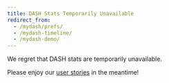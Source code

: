```yaml
---
title: DASH Stats Temporarily Unavailable
redirect_from:
  - /mydash/prefs/
  - /mydash-timeline/
  - /mydash-demo/
---
```


We regret that DASH stats are temporarily unavailable.

Please enjoy our [user stories](https://dash.harvard.edu/stories) in the meantime!
